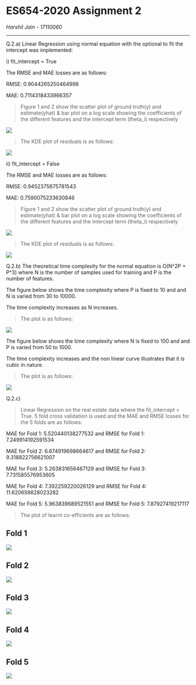 # ES654-2020 Assignment 2

*Harshil Jain - 17110060*

------

Q.2.a) Linear Regression using normal equation with the optional to fit the intercept was implemented:

i) fit_intercept = True

The RMSE and MAE losses are as follows:

RMSE:  0.9044265250464998

MAE:  0.7114318433966357

> Figure 1 and 2 show the scatter plot of ground truth(y) and estimate(yhat) & bar plot on a log scale showing the coefficients of the different features and the intercept term (theta_i) respectively

![](fig1.png)

> The KDE plot of residuals is as follows:

![](fig2.png)


ii) fit_intercept = False

The RMSE and MAE losses are as follows:

RMSE:  0.9452375875781543

MAE:  0.7590075233630846

> Figure 1 and 2 show the scatter plot of ground truth(y) and estimate(yhat) & bar plot on a log scale showing the coefficients of the different features and the intercept term (theta_i) respectively

![](fig3.png)

> The KDE plot of residuals is as follows:

![](fig4.png)

Q.2.b) The theoretical time complexity for the normal equation is O(N^2P + P^3) where N is the number of samples used for training and P is the number of features.

The figure below shows the time complexity where P is fixed to 10 and and N is varied from 30 to 10000.

The time complexity increases as N increases.

> The plot is as follows:

![](plt2.png)

The figure below shows the time complexity where N is fixed to 100 and and P is varied from 50 to 1000.

The time complexity increases and the non linear curve illustrates that it is cubic in nature.

> The plot is as follows:

![](plt1.png)


Q.2.c) 

> Linear Regression on the real estate data where the fit_intercept = True. 5 fold cross validation is used and the MAE and RMSE losses for the 5 folds are as follows:


MAE for Fold 1: 5.520440138277532 and RMSE for Fold 1: 7.249914192591534

MAE for Fold 2: 6.674919698664617 and RMSE for Fold 2: 9.318822756621007

MAE for Fold 3: 5.263831656467129 and RMSE for Fold 3: 7.731585576953605

MAE for Fold 4: 7.392259220026129 and RMSE for Fold 4: 11.620659828023282

MAE for Fold 5: 5.963839689521551 and RMSE for Fold 5: 7.87927419217117

> The plot of learnt co-efficients are as follows:

## Fold 1

![](fig5.png)

## Fold 2

![](fig6.png)

## Fold 3

![](fig7.png)

## Fold 4

![](fig8.png)

## Fold 5

![](fig9.png)